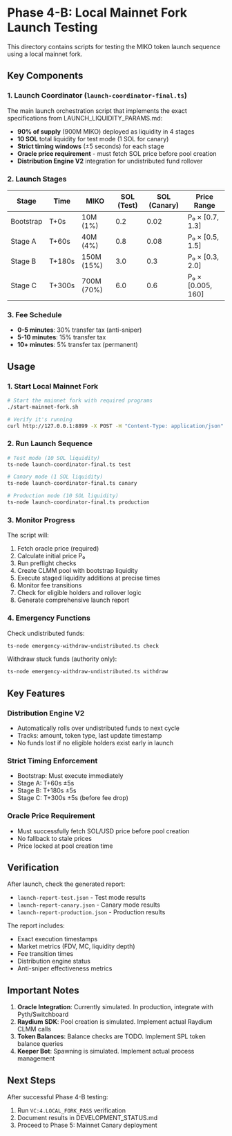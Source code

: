 # Phase 4-B: Local Mainnet Fork Launch Testing

This directory contains scripts for testing the MIKO token launch sequence using a local mainnet fork.

## Key Components

### 1. Launch Coordinator (`launch-coordinator-final.ts`)
The main launch orchestration script that implements the exact specifications from LAUNCH_LIQUIDITY_PARAMS.md:

- **90% of supply** (900M MIKO) deployed as liquidity in 4 stages
- **10 SOL** total liquidity for test mode (1 SOL for canary)
- **Strict timing windows** (±5 seconds) for each stage
- **Oracle price requirement** - must fetch SOL price before pool creation
- **Distribution Engine V2** integration for undistributed fund rollover

### 2. Launch Stages

| Stage | Time | MIKO | SOL (Test) | SOL (Canary) | Price Range |
|-------|------|------|------------|--------------|-------------|
| Bootstrap | T+0s | 10M (1%) | 0.2 | 0.02 | P₀ × [0.7, 1.3] |
| Stage A | T+60s | 40M (4%) | 0.8 | 0.08 | P₀ × [0.5, 1.5] |
| Stage B | T+180s | 150M (15%) | 3.0 | 0.3 | P₀ × [0.3, 2.0] |
| Stage C | T+300s | 700M (70%) | 6.0 | 0.6 | P₀ × [0.005, 160] |

### 3. Fee Schedule
- **0-5 minutes**: 30% transfer tax (anti-sniper)
- **5-10 minutes**: 15% transfer tax
- **10+ minutes**: 5% transfer tax (permanent)

## Usage

### 1. Start Local Mainnet Fork
```bash
# Start the mainnet fork with required programs
./start-mainnet-fork.sh

# Verify it's running
curl http://127.0.0.1:8899 -X POST -H "Content-Type: application/json" -d '{"jsonrpc":"2.0","id":1,"method":"getHealth"}'
```

### 2. Run Launch Sequence

```bash
# Test mode (10 SOL liquidity)
ts-node launch-coordinator-final.ts test

# Canary mode (1 SOL liquidity) 
ts-node launch-coordinator-final.ts canary

# Production mode (10 SOL liquidity)
ts-node launch-coordinator-final.ts production
```

### 3. Monitor Progress
The script will:
1. Fetch oracle price (required)
2. Calculate initial price P₀
3. Run preflight checks
4. Create CLMM pool with bootstrap liquidity
5. Execute staged liquidity additions at precise times
6. Monitor fee transitions
7. Check for eligible holders and rollover logic
8. Generate comprehensive launch report

### 4. Emergency Functions

Check undistributed funds:
```bash
ts-node emergency-withdraw-undistributed.ts check
```

Withdraw stuck funds (authority only):
```bash
ts-node emergency-withdraw-undistributed.ts withdraw
```

## Key Features

### Distribution Engine V2
- Automatically rolls over undistributed funds to next cycle
- Tracks: amount, token type, last update timestamp
- No funds lost if no eligible holders exist early in launch

### Strict Timing Enforcement
- Bootstrap: Must execute immediately
- Stage A: T+60s ±5s
- Stage B: T+180s ±5s  
- Stage C: T+300s ±5s (before fee drop)

### Oracle Price Requirement
- Must successfully fetch SOL/USD price before pool creation
- No fallback to stale prices
- Price locked at pool creation time

## Verification

After launch, check the generated report:
- `launch-report-test.json` - Test mode results
- `launch-report-canary.json` - Canary mode results
- `launch-report-production.json` - Production results

The report includes:
- Exact execution timestamps
- Market metrics (FDV, MC, liquidity depth)
- Fee transition times
- Distribution engine status
- Anti-sniper effectiveness metrics

## Important Notes

1. **Oracle Integration**: Currently simulated. In production, integrate with Pyth/Switchboard
2. **Raydium SDK**: Pool creation is simulated. Implement actual Raydium CLMM calls
3. **Token Balances**: Balance checks are TODO. Implement SPL token balance queries
4. **Keeper Bot**: Spawning is simulated. Implement actual process management

## Next Steps

After successful Phase 4-B testing:
1. Run `VC:4.LOCAL_FORK_PASS` verification
2. Document results in DEVELOPMENT_STATUS.md
3. Proceed to Phase 5: Mainnet Canary deployment